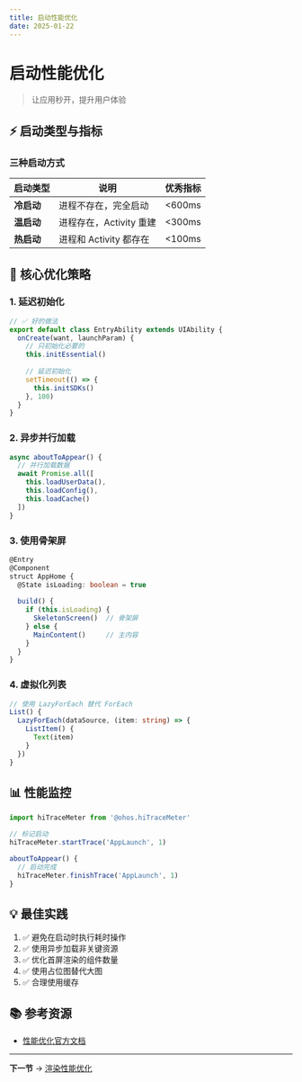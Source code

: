 ```yaml
---
title: 启动性能优化
date: 2025-01-22
---
```


# 启动性能优化

> 让应用秒开，提升用户体验

## ⚡ 启动类型与指标

### 三种启动方式

| 启动类型 | 说明 | 优秀指标 |
|---------|------|---------|
| **冷启动** | 进程不存在，完全启动 | <600ms |
| **温启动** | 进程存在，Activity 重建 | <300ms |
| **热启动** | 进程和 Activity 都存在 | <100ms |

## 🚀 核心优化策略

### 1. 延迟初始化

```typescript
// ✅ 好的做法
export default class EntryAbility extends UIAbility {
  onCreate(want, launchParam) {
    // 只初始化必要的
    this.initEssential()
    
    // 延迟初始化
    setTimeout(() => {
      this.initSDKs()
    }, 100)
  }
}
```

### 2. 异步并行加载

```typescript
async aboutToAppear() {
  // 并行加载数据
  await Promise.all([
    this.loadUserData(),
    this.loadConfig(),
    this.loadCache()
  ])
}
```

### 3. 使用骨架屏

```typescript
@Entry
@Component
struct AppHome {
  @State isLoading: boolean = true
  
  build() {
    if (this.isLoading) {
      SkeletonScreen()  // 骨架屏
    } else {
      MainContent()     // 主内容
    }
  }
}
```

### 4. 虚拟化列表

```typescript
// 使用 LazyForEach 替代 ForEach
List() {
  LazyForEach(dataSource, (item: string) => {
    ListItem() {
      Text(item)
    }
  })
}
```

## 📊 性能监控

```typescript
import hiTraceMeter from '@ohos.hiTraceMeter'

// 标记启动
hiTraceMeter.startTrace('AppLaunch', 1)

aboutToAppear() {
  // 启动完成
  hiTraceMeter.finishTrace('AppLaunch', 1)
}
```

## 💡 最佳实践

1. ✅ 避免在启动时执行耗时操作
2. ✅ 使用异步加载非关键资源
3. ✅ 优化首屏渲染的组件数量
4. ✅ 使用占位图替代大图
5. ✅ 合理使用缓存

## 📚 参考资源

- [性能优化官方文档](https://developer.harmonyos.com/cn/docs/documentation/doc-guides-V3/performance-optimization-overview-0000001581809185-V3)

---

**下一节** → [渲染性能优化](02-渲染性能优化.md)
